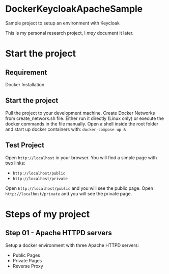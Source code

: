 # DockerKeycloakApacheSample
Sample project to setup an environment with Keycloak

This is my personal research project, I <i>may</i> document it later.
# Start the project
## Requirement
Docker Installation
## Start the project
Pull the project to your development machine.
Create Docker Networks from create_network.sh file. Either run it directly (Linux only) or execute the docker commands in the file manually.
Open a shell inside the root folder and start up docker containers with:
``docker-compose up &``

## Test Project
Open ``http://localhost`` in your browser.
You will find a simple page with two links:
*  ``http://localhost/public``
*  ``http://localhost/private``

Open ``http://localhost/public`` and you will see the public page.
Open ``http://localhost/private`` and you will see the private page.

# Steps of my project
## Step 01 - Apache HTTPD servers
Setup a docker environment with three Apache HTTPD servers:
* Public Pages
* Private Pages
* Reverse Proxy
